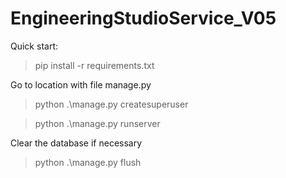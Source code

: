 # EngineeringStudioService_V05

Quick start:
> pip install -r requirements.txt

Go to location with file manage.py
> python .\manage.py createsuperuser

> python .\manage.py runserver

Clear the database if necessary
> python .\manage.py flush
